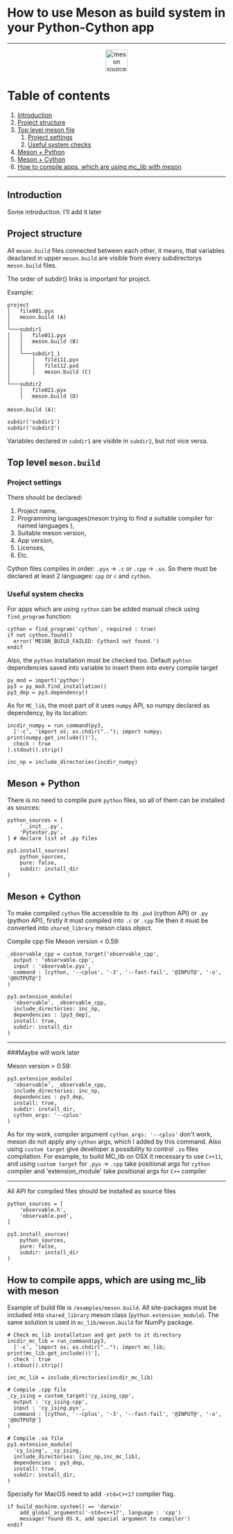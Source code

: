 # How to use Meson as build system in your Python-Cython app

----------

<p align="center">
    <a href="https://mesonbuild.com/index.html">
    <img width="50" 
         height="50" 
         src="https://mesonbuild.com/assets/images/meson_logo.png" alt="meson source">
    </a>
</p>

# Table of contents

1. [Introduction](#introduction)
2. [Project structure](#paragraph1)
3. [Top level meson file](#paragraph2)
    1. [Project settings](#subparagraph21)
    2. [Useful system checks](#subparagraph22)
4. [Meson + Python](#paragraph3)
5. [Meson + Cython](#paragraph4)
5. [How to compile apps, which are using mc_lib with meson](#paragraph5)

---------
## <a name="introduction"></a> Introduction 

Some introduction. I'll add it later


## <a name="paragraph1"></a> Project structure 

All `meson.build` files connected between each other, it means,
that variables deaclared in upper `meson.build` are visible
from every subdirectorys `meson.build` files.

The order of subdir() links is important for project. 

Example:
```
project
│   file001.pyx
│   meson.build (A) 
│   
└───subdir1
│   │   file011.pyx
│   │   meson.build (B)
│   │
│   └───subdir1_1
│       │   file111.pyx
│       │   file112.pxd
│       │   meson.build (C)
│   
└───subdir2
    │   file021.pyx
    │   meson.build (D)
```

`meson.build (A)`:

```meson
subdir('subdir1')
subdir('subdir2')
```
Variables declared in `subdir1` are visible in `subdir2`, but not vice versa.


## <a name="paragraph2"></a> Top level `meson.build`


### <a name="subparagraph21"></a> Project settings 
There should be declared:
1. Project name,
2. Programming languages(meson trying to find a suitable compiler for named languages ),
3. Suitable meson version,
4. App version,
5. Licenses,
6. Etc.

Cython files compiles in order: `.pyx` &rarr; `.c` or `.cpp` &rarr; `.so`.
So there must be declared at least 2 languages: `cpp` or `c` and `cython`.


### <a name="subparagraph22"></a> Useful system checks 
For apps which are using `cython` can be added manual check
using `find_program` function:
```meson
cython = find_program('cython', required : true)
if not cython.found()
  error('MESON_BUILD_FAILED: Cython3 not found.')
endif
```

Also, the `python` installation must be checked too. 
Default `pyhton` dependencies saved into variable
to insert them into every compile target
```meson
py_mod = import('python')
py3 = py_mod.find_installation()
py3_dep = py3.dependency()
```
As for `MC_lib`, the most part of it uses `numpy` API,
so numpy declared as dependency, by its location:
```meson
incdir_numpy = run_command(py3,
  ['-c', 'import os; os.chdir(".."); import numpy; print(numpy.get_include())'],
  check : true
).stdout().strip()

inc_np = include_directories(incdir_numpy)
```


## <a name="paragraph3"></a> Meson + Python 
There is no need to compile pure `python` files,
so all of them can be installed as sources:
```meson
python_sources = [
    '__init__.py',
    'Pytester.py',
] # declare list of .py files

py3.install_sources(
    python_sources,
    pure: false,
    subdir: install_dir
)
```


## <a name="paragraph4"></a> Meson + Cython 
To make compiled `cython` file accessible
to its `.pxd` (cython API) or `.py` (python API), firstly
it must compiled into `.c` or `.cpp` file then 
it must be converted into `shared_library` meson class object.

Compile cpp file
Meson version < 0.59:
```meson
_observable_cpp = custom_target('observable_cpp',
  output : 'observable.cpp',
  input : 'observable.pyx',
  command : [cython, '--cplus', '-3', '--fast-fail', '@INPUT@', '-o', '@OUTPUT@']
)

py3.extension_module(
  'observable', _observable_cpp,
  include_directories: inc_np,
  dependencies : [py3_dep],
  install: true,
  subdir: install_dir
)
```
---------

###Maybe will work later

Meson version > 0.59:

```meson
py3.extension_module(
  'observable', _observable_cpp,
  include_directories: inc_np,
  dependencies : py3_dep,
  install: true,
  subdir: install_dir,
  cython_args: '--cplus'
)
```

As for my work, compiler argument  `cython_args: '--cplus'`
don't work, meson do not apply any `cython` args, which I added
by this command. Also using `custom target` give developer a possibility
to control `.so` files compilation. For example, to build 
MC_lib on OSX it necessary to use `C++11`, and using `custom target`
for `.pyx` &rarr; `.cpp` take positional args for `cython` compiler and
'extension_module' take positional args for `C++` compiler

------

All API for compiled files should be installed as source files
```meson
python_sources = [
    'observable.h',
    'observable.pxd',
]

py3.install_sources(
    python_sources,
    pure: false,
    subdir: install_dir
)
```

## <a name="paragraph4"></a> How to compile apps, which are using mc_lib with meson

Example of build file is  `/examples/meson.build`. All site-packages must be included
into `shared_library` meson class (`python.extension_module`).
The same solution is used in `mc_lib/meson.build` for NumPy package.

```meson
# Check mc_lib installation and get path to it directory
incdir_mc_lib = run_command(py3,
  ['-c', 'import os; os.chdir(".."); import mc_lib; print(mc_lib.get_include())'],
  check : true
).stdout().strip()

inc_mc_lib = include_directories(incdir_mc_lib)

# Compile .cpp file
_cy_ising = custom_target('cy_ising_cpp',
  output : 'cy_ising.cpp',
  input : 'cy_ising.pyx',
  command : [cython, '--cplus', '-3', '--fast-fail', '@INPUT@', '-o', '@OUTPUT@']
)

# Compile .so file
py3.extension_module(
  'cy_ising', _cy_ising,
  include_directories: [inc_np,inc_mc_lib],
  dependencies : py3_dep,
  install: true,
  subdir: install_dir,
)
```

Specially for MacOS need to add `-std=C++17` compiler flag.
```meson
if build_machine.system() == 'darwin'
    add_global_arguments('-std=c++17', language : 'cpp')
    message('found OS X, add special argument to compiler')
endif
```